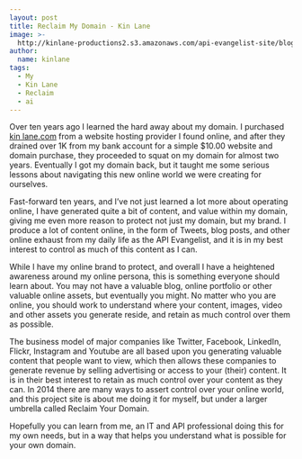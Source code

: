 ```yaml
---
layout: post
title: Reclaim My Domain - Kin Lane
image: >-
  http://kinlane-productions2.s3.amazonaws.com/api-evangelist-site/blog/bw-fist.png
author:
  name: kinlane
tags:
  - My
  - Kin Lane
  - Reclaim
  - ai
---
```

Over ten years ago I learned the hard away about my domain. I purchased [kin lane.com](http://kinlane.com) from a website hosting provider I found online, and after they drained over 1K from my bank account for a simple $10.00 website and domain purchase, they proceeded to squat on my domain for almost two years. Eventually I got my domain back, but it taught me some serious lessons about navigating this new online world we were creating for ourselves.

Fast-forward ten years, and I’ve not just learned a lot more about operating online, I have generated quite a bit of content, and value within my domain, giving me even more reason to protect not just my domain, but my brand. I produce a lot of content online, in the form of Tweets, blog posts, and other online exhaust from my daily life as the API Evangelist, and it is in my best interest to control as much of this content as I can.

While I have my online brand to protect, and overall I have a heightened awareness around my online persona, this is something everyone should learn about. You may not have a valuable blog, online portfolio or other valuable online assets, but eventually you might. No matter who you are online, you should work to understand where your content, images, video and other assets you generate reside, and retain as much control over them as possible.

The business model of major companies like Twitter, Facebook, LinkedIn, Flickr, Instagram and Youtube are all based upon you generating valuable content that people want to view, which then allows these companies to generate revenue by selling advertising or access to your (their) content. It is in their best interest to retain as much control over your content as they can. In 2014 there are many ways to assert control over your online world, and this project site is about me doing it for myself, but under a larger umbrella called Reclaim Your Domain.

Hopefully you can learn from me, an IT and API professional doing this for my own needs, but in a way that helps you understand what is possible for your own domain.